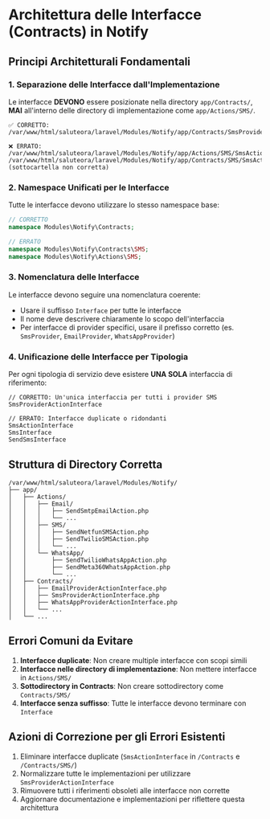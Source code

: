 # Architettura delle Interfacce (Contracts) in Notify

## Principi Architetturali Fondamentali

### 1. Separazione delle Interfacce dall'Implementazione

Le interfacce **DEVONO** essere posizionate nella directory `app/Contracts/`, **MAI** all'interno delle directory di implementazione come `app/Actions/SMS/`.

```
✅ CORRETTO:
/var/www/html/saluteora/laravel/Modules/Notify/app/Contracts/SmsProviderActionInterface.php

❌ ERRATO:
/var/www/html/saluteora/laravel/Modules/Notify/app/Actions/SMS/SmsActionInterface.php
/var/www/html/saluteora/laravel/Modules/Notify/app/Contracts/SMS/SmsActionInterface.php (sottocartella non corretta)
```

### 2. Namespace Unificati per le Interfacce

Tutte le interfacce devono utilizzare lo stesso namespace base:

```php
// CORRETTO
namespace Modules\Notify\Contracts;

// ERRATO
namespace Modules\Notify\Contracts\SMS;
namespace Modules\Notify\Actions\SMS;
```

### 3. Nomenclatura delle Interfacce

Le interfacce devono seguire una nomenclatura coerente:

- Usare il suffisso `Interface` per tutte le interfacce
- Il nome deve descrivere chiaramente lo scopo dell'interfaccia
- Per interfacce di provider specifici, usare il prefisso corretto (es. `SmsProvider`, `EmailProvider`, `WhatsAppProvider`)

### 4. Unificazione delle Interfacce per Tipologia

Per ogni tipologia di servizio deve esistere **UNA SOLA** interfaccia di riferimento:

```
// CORRETTO: Un'unica interfaccia per tutti i provider SMS
SmsProviderActionInterface

// ERRATO: Interfacce duplicate o ridondanti
SmsActionInterface
SmsInterface
SendSmsInterface
```

## Struttura di Directory Corretta

```
/var/www/html/saluteora/laravel/Modules/Notify/
├── app/
│   ├── Actions/
│   │   ├── Email/
│   │   │   ├── SendSmtpEmailAction.php
│   │   │   └── ...
│   │   ├── SMS/
│   │   │   ├── SendNetfunSMSAction.php
│   │   │   ├── SendTwilioSMSAction.php
│   │   │   └── ...
│   │   └── WhatsApp/
│   │       ├── SendTwilioWhatsAppAction.php
│   │       ├── SendMeta360WhatsAppAction.php
│   │       └── ...
│   ├── Contracts/
│   │   ├── EmailProviderActionInterface.php
│   │   ├── SmsProviderActionInterface.php
│   │   ├── WhatsAppProviderActionInterface.php
│   │   └── ...
│   └── ...
```

## Errori Comuni da Evitare

1. **Interfacce duplicate**: Non creare multiple interfacce con scopi simili
2. **Interfacce nelle directory di implementazione**: Non mettere interfacce in `Actions/SMS/`
3. **Sottodirectory in Contracts**: Non creare sottodirectory come `Contracts/SMS/`
4. **Interfacce senza suffisso**: Tutte le interfacce devono terminare con `Interface`

## Azioni di Correzione per gli Errori Esistenti

1. Eliminare interfacce duplicate (`SmsActionInterface` in `/Contracts` e `/Contracts/SMS/`)
2. Normalizzare tutte le implementazioni per utilizzare `SmsProviderActionInterface`
3. Rimuovere tutti i riferimenti obsoleti alle interfacce non corrette
4. Aggiornare documentazione e implementazioni per riflettere questa architettura
